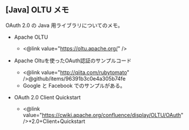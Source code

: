 ## [Java] OLTU メモ

OAuth 2.0 の Java 用ライブラリについてのメモ。

* Apache OLTU
  * <@link value="https://oltu.apache.org/" />

* Apache Oltuを使ったOAuth認証のサンプルコード
  * <@link value="http://qiita.com/rubytomato" />@github/items/96391b3c0e4a305b74fe
  * Google と Facebook でのサンプルがある。

* OAuth 2.0 Client Quickstart
  * <@link value="https://cwiki.apache.org/confluence/display/OLTU/OAuth" />+2.0+Client+Quickstart
